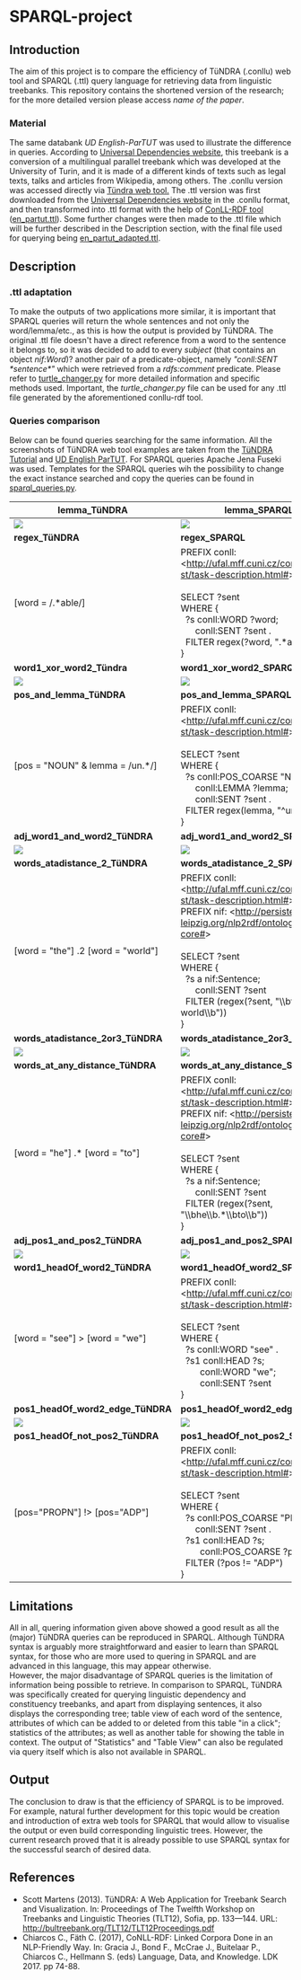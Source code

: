 # SPARQL-project

## Introduction
The aim of this project is to compare the efficiency of TüNDRA (.conllu) web tool and SPARQL (.ttl) query language for retrieving data from linguistic treebanks. This repository contains the shortened version of the research; for the more detailed version please access *name of the paper*.  

### Material
The same databank *UD English-ParTUT* was used to illustrate the difference in queries. According to [Universal Dependencies website](https://universaldependencies.org/), this treebank is a conversion of a multilingual parallel treebank which was developed at the University of Turin, and it is made of a different kinds of texts such as legal texts, talks and articles from Wikipedia, among others. The .conllu version was accessed directly via [Tündra web tool.](https://weblicht.sfs.uni-tuebingen.de/Tundra/) The .ttl version was first downloaded from the [Universal Dependencies website](https://universaldependencies.org/) in the .conllu format, and then transformed into .ttl format with the help of [ConLL-RDF tool](https://github.com/acoli-repo/conll-rdf) ([en_partut.ttl](en_partut.ttl)). Some further changes were then made to the .ttl file which will be further described in the Description section, with the final file used for querying being [en_partut_adapted.ttl](en_partut_adapted.ttl).

## Description
### .ttl adaptation
To make the outputs of two applications more similar, it is important that SPARQL queries will return the whole sentences and not only the word/lemma/etc., as this is how the output is provided by TüNDRA. The original .ttl file doesn't have a direct reference from a word to the sentence it belongs to, so it was decided to add to every *subject* (that contains an object *nif:Word*)? another pair of a predicate-object, namely *"conll:SENT \*sentence\*"* which were retrieved from a *rdfs:comment* predicate. Please refer to [turtle_changer.py](turtle_changer.py) for more detailed information and specific methods used. Important, the *turtle_changer.py* file can be used for any .ttl file generated by the aforementioned conllu-rdf tool.

### Queries comparison
Below can be found queries searching for the same information. All the screenshots of TüNDRA web tool examples are taken from the [TüNDRA Tutorial](https://weblicht.sfs.uni-tuebingen.de/Tundra/tutorial) and [UD English ParTUT](https://weblicht.sfs.uni-tuebingen.de/Tundra/UD_English-ParTUT_v2.4/). For SPARQL queries Apache Jena Fuseki was used. Templates for the SPARQL queries wih the possibility to change the exact instance searched and copy the queries can be found in [sparql_queries.py](sparql_queries.py).

| lemma_TüNDRA | lemma_SPARQL |
-------------- | --------------
| ![](https://github.com/tnitn/SPARQL-project/blob/main/screenshots/T%C3%BCNDRA%20screenshots/lemma.png) | ![](https://github.com/tnitn/SPARQL-project/blob/main/screenshots/SPARQL%20screenshots/lemma.png) |
| **regex_TüNDRA** | **regex_SPARQL**  |
| \[word = /.\*able/\] | PREFIX conll: <<http://ufal.mff.cuni.cz/conll2009-st/task-description.html#>> <br><br> SELECT ?sent <br> WHERE { <br> &nbsp; ?s conll:WORD ?word; <br> &nbsp;&nbsp;&nbsp;&nbsp;&nbsp; conll:SENT ?sent . <br> &nbsp; FILTER regex(?word, ".\*able$") <br> } |
| **word1_xor_word2_Tündra** | **word1_xor_word2_SPARQL** |
| ![](https://github.com/tnitn/SPARQL-project/blob/main/screenshots/T%C3%BCNDRA%20screenshots/word1XorWord2.png) | ![](https://github.com/tnitn/SPARQL-project/blob/main/screenshots/SPARQL%20screenshots/word1XorWord2.png) |
| **pos_and_lemma_TüNDRA** | **pos_and_lemma_SPARQL** |
| \[pos = "NOUN" & lemma = /un.\*/\] | PREFIX conll: <<http://ufal.mff.cuni.cz/conll2009-st/task-description.html#>> <br><br> SELECT ?sent <br> WHERE { <br> &nbsp; ?s conll:POS_COARSE "NOUN"; <br> &nbsp;&nbsp;&nbsp;&nbsp;&nbsp; conll:LEMMA ?lemma; <br> &nbsp;&nbsp;&nbsp;&nbsp;&nbsp; conll:SENT ?sent . <br> &nbsp; FILTER regex(lemma, "^un.\*") <br> } |
| **adj_word1_and_word2_TüNDRA** | **adj_word1_and_word2_SPARQL** |
| ![](https://github.com/tnitn/SPARQL-project/blob/main/screenshots/T%C3%BCNDRA%20screenshots/word1_adj_word2.png) | ![](https://github.com/tnitn/SPARQL-project/blob/main/screenshots/SPARQL%20screenshots/word1_adj_word2.png) |
| **words_atadistance_2_TüNDRA** | **words_atadistance_2_SPARQL** |
| \[word = "the"\] .2 \[word = "world"\] | PREFIX conll: <<http://ufal.mff.cuni.cz/conll2009-st/task-description.html#>> <br> PREFIX nif: <<http://persistence.uni-leipzig.org/nlp2rdf/ontologies/nif-core#>> <br><br> SELECT ?sent <br> WHERE { <br> &nbsp; ?s a nif:Sentence; <br> &nbsp;&nbsp;&nbsp;&nbsp;&nbsp; conll:SENT ?sent <br> &nbsp; FILTER (regex(?sent, "\\\bthe \\\w+ world\\\b")) <br> } |
| **words_atadistance_2or3_TüNDRA** | **words_atadistance_2or3_SPARQL** |
| ![](https://github.com/tnitn/SPARQL-project/blob/main/screenshots/T%C3%BCNDRA%20screenshots/words_atadistance_2or3.png) | ![](https://github.com/tnitn/SPARQL-project/blob/main/screenshots/SPARQL%20screenshots/words_aradistance_2or3.png) |
| **words_at_any_distance_TüNDRA** | **words_at_any_distance_SPARQL** |
| \[word = "he"\] .* \[word = "to"\] | PREFIX conll: <<http://ufal.mff.cuni.cz/conll2009-st/task-description.html#>> <br> PREFIX nif: <<http://persistence.uni-leipzig.org/nlp2rdf/ontologies/nif-core#>> <br><br> SELECT ?sent <br> WHERE { <br> &nbsp; ?s a nif:Sentence; <br> &nbsp;&nbsp;&nbsp;&nbsp;&nbsp; conll:SENT ?sent <br> &nbsp; FILTER (regex(?sent, "\\\bhe\\\b.\*\\\bto\\\b")) <br> } |
| **adj_pos1_and_pos2_TüNDRA** | **adj_pos1_and_pos2_SPARQL** |
| ![](https://github.com/tnitn/SPARQL-project/blob/main/screenshots/T%C3%BCNDRA%20screenshots/adj_pos1_and_pos2.png) | ![](https://github.com/tnitn/SPARQL-project/blob/main/screenshots/SPARQL%20screenshots/adj_pos1_and_pos2.png) |
| **word1_headOf_word2_TüNDRA** | **word1_headOf_word2_SPARQL** |
| \[word = "see"\] > \[word = "we"\] | PREFIX conll: <<http://ufal.mff.cuni.cz/conll2009-st/task-description.html#>> <br><br> SELECT ?sent <br> WHERE { <br> &nbsp; ?s conll:WORD "see" . <br> &nbsp; ?s1 conll:HEAD ?s; <br> &nbsp;&nbsp;&nbsp;&nbsp;&nbsp;&nbsp;&nbsp; conll:WORD "we"; <br> &nbsp;&nbsp;&nbsp;&nbsp;&nbsp;&nbsp;&nbsp; conll:SENT ?sent <br> } |
| **pos1_headOf_word2_edge_TüNDRA** | **pos1_headOf_word2_edge_SPAQRL** |
| ![](https://github.com/tnitn/SPARQL-project/blob/main/screenshots/T%C3%BCNDRA%20screenshots/pos1_word2_edge.png) | ![](https://github.com/tnitn/SPARQL-project/blob/main/screenshots/SPARQL%20screenshots/pos1_word2_edge.png) |
| **pos1_headOf_not_pos2_TüNDRA** | **pos1_headOf_not_pos2_SPARQL** |
| \[pos="PROPN"\] !> \[pos="ADP"\] | PREFIX conll: <<http://ufal.mff.cuni.cz/conll2009-st/task-description.html#>> <br><br> SELECT ?sent <br> WHERE { <br> &nbsp; ?s conll:POS_COARSE "PROPN"; <br> &nbsp;&nbsp;&nbsp;&nbsp;&nbsp; conll:SENT ?sent . <br> &nbsp; ?s1 conll:HEAD ?s; <br> &nbsp;&nbsp;&nbsp;&nbsp;&nbsp;&nbsp;&nbsp; conll:POS_COARSE ?pos; <br> &nbsp; FILTER (?pos != "ADP") <br> } |

## Limitations
All in all, quering information given above showed a good result as all the (major) TüNDRA queries can be reproduced in SPARQL. Although TüNDRA syntax is arguably more straightforward and easier to learn than SPARQL syntax, for those who are more used to quering in SPARQL and are advanced in this language, this may appear otherwise. \
However, the major disadvantage of SPARQL queries is the limitation of information being possible to retrieve. In comparison to SPARQL, TüNDRA was specifically created for querying linguistic dependency and constituency treebanks, and apart from displaying sentences, it also displays the corresponding tree; table view of each word of the sentence, attributes of which can be added to or deleted from this table "in a click"; statistics of the attributes; as well as another table for showing the table in context. The output of "Statistics" and "Table View" can also be regulated via query itself which is also not available in SPARQL.

## Output
The conclusion to draw is that the efficiency of SPARQL is to be improved. For example, natural further development for this topic would be creation and introduction of extra web tools for SPARQL that would allow to visualise the output or even build corresponding linguistic trees. However, the current research proved that it is already possible to use SPARQL syntax for the successful search of desired data.

## References
* Scott Martens (2013). TüNDRA: A Web Application for Treebank Search and Visualization. In: Proceedings of The Twelfth Workshop on Treebanks and Linguistic Theories (TLT12), Sofia, pp. 133—144. URL: http://bultreebank.org/TLT12/TLT12Proceedings.pdf
* Chiarcos C., Fäth C. (2017), CoNLL-RDF: Linked Corpora Done in an NLP-Friendly Way. In: Gracia J., Bond F., McCrae J., Buitelaar P., Chiarcos C., Hellmann S. (eds) Language, Data, and Knowledge. LDK 2017. pp 74-88. 
